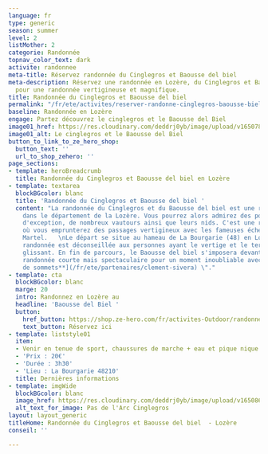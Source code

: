 ```yaml
---
language: fr
type: generic
season: summer
level: 2
listMother: 2
categorie: Randonnée
topnav_color_text: dark
activite: randonnee
meta-title: Réservez randonnée du Cinglegros et Baousse del biel
meta-description: Réservez une randonnée en Lozère, du Cinglegros et Baousse del biel
  pour une randonnée vertigineuse et magnifique.
title: Randonnée du Cinglegros et Baousse del biel
permalink: "/fr/ete/activites/reserver-randonne-cinglegros-baousse-biel"
baseline: Randonnée en Lozère
engage: Partez découvrez le cinglegros et le Baousse del Biel
image01_href: https://res.cloudinary.com/deddrj0yb/image/upload/v1650782623/website/Partenaires/Cueilleur%20de%20sommet/Baume_Jonte_2.jpg
image01_alt: Le cinglegros et le Baousse del Biel
button_to_link_to_ze_hero_shop:
  button_text: ''
  url_to_shop_zehero: ''
page_sections:
- template: heroBreadcrumb
  title: Randonnée du Cinglegros et Baousse del biel en Lozère
- template: textarea
  blockBGcolor: blanc
  title: 'Randonnée du Cinglegros et Baousse del biel '
  content: "La randonnée du Cinglegros et du Baousse del biel est une randonnée situé
    dans le département de la Lozère. Vous pourrez alors admirez des points de vue
    d'exception, de nombreux vautours ainsi que leurs nids. C'est une randonnée spectaculaire
    où vous emprunterez des passages vertigineux avec les fameuses échelles du sentier
    Martel.   \nLe départ se situe au hameau de La Bourgarie (48) en Lozère. Cette
    randonnée est déconseillée aux personnes ayant le vertige et le terrain peut être
    glissant. En fin de parcours, le Baousse del biel s'imposera devant vous. Une
    randonnée courte mais spectaculaire pour un moment inoubliable avec \" [**Cueilleur
    de sommets**](/fr/ete/partenaires/clement-sivera) \"."
- template: cta
  blockBGcolor: blanc
  marge: 20
  intro: Randonnez en Lozère au
  headline: 'Baousse del Biel '
  button:
    href_button: https://shop.ze-hero.com/fr/activites-Outdoor/randonnee/17497-randonnee-apres-midi-le-cinglegros-et-baousse-del-biel-lozere-ceuilleur-de-sommets-ceuilleur-de-sommets
    text_button: Réservez ici
- template: liststyle01
  item:
  - Venir en tenue de sport, chaussures de marche + eau et pique nique
  - 'Prix : 20€'
  - 'Durée : 3h30'
  - 'Lieu : La Bourgarie 48210'
  title: Dernières informations
- template: imgWide
  blockBGcolor: blanc
  image_href: https://res.cloudinary.com/deddrj0yb/image/upload/v1650868138/website/Partenaires/Cueilleur%20de%20sommet/Pas_de_l_Arc_-_Cinglegros.jpg
  alt_text_for_image: Pas de l'Arc Cinglegros
layout: layout_generic
titleHome: Randonnée du Cinglegros et Baousse del biel  - Lozère
conseil: ''

---
```

